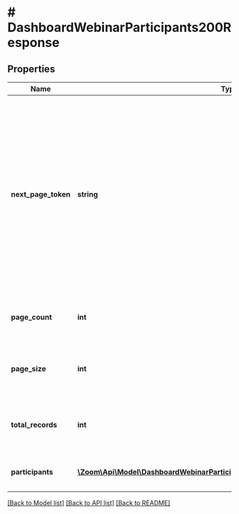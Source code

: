 # # DashboardWebinarParticipants200Response

## Properties

Name | Type | Description | Notes
------------ | ------------- | ------------- | -------------
**next_page_token** | **string** | The next page token is used to paginate through large result sets. A next page token will be returned whenever the set of available results exceeds the current page size. The expiration period for this token is 15 minutes. | [optional]
**page_count** | **int** | The number of pages returned for the request made. | [optional]
**page_size** | **int** | The number of records returned within a single API call. | [optional] [default to 30]
**total_records** | **int** | The number of all records available across pages. | [optional]
**participants** | [**\Zoom\Api\Model\DashboardWebinarParticipants200ResponseAllOfParticipantsInner[]**](DashboardWebinarParticipants200ResponseAllOfParticipantsInner.md) | Information about the webinar participants. | [optional]

[[Back to Model list]](../../README.md#models) [[Back to API list]](../../README.md#endpoints) [[Back to README]](../../README.md)
